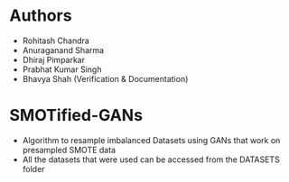 # Authors 
- Rohitash Chandra
- Anuraganand Sharma
- Dhiraj Pimparkar
- Prabhat Kumar Singh
- Bhavya Shah (Verification & Documentation)

# SMOTified-GANs
- Algorithm to resample imbalanced Datasets using GANs that work on presampled SMOTE data
- All the datasets that were used can be accessed from the DATASETS folder

 
 
